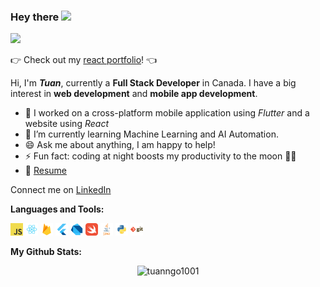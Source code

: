 ### Hey there <img src="https://media.giphy.com/media/hvRJCLFzcasrR4ia7z/giphy.gif" width="25px">

![](https://visitor-badge.glitch.me/badge?page_id=tuanngo1001.tuanngo1001)

👉 Check out my [react portfolio][website]! 👈
<br />

Hi, I'm **_Tuan_**, currently a **Full Stack Developer** in Canada. I have a big interest in **web development** and **mobile app development**.

- 🔭 I worked on a cross-platform mobile application using _Flutter_ and a website using _React_
- 🌱 I’m currently learning Machine Learning and AI Automation.
- 😄 Ask me about anything, I am happy to help!
- ⚡ Fun fact: coding at night boosts my productivity to the moon 🚀🌙
- 📝 [Resume][website]

Connect me on [LinkedIn][linkedin]

**Languages and Tools:**  

<code><img height="20" src="https://raw.githubusercontent.com/github/explore/80688e429a7d4ef2fca1e82350fe8e3517d3494d/topics/javascript/javascript.png"></code>
<code><img height="20" src="https://raw.githubusercontent.com/github/explore/80688e429a7d4ef2fca1e82350fe8e3517d3494d/topics/react/react.png"></code>
<code><img height="20" src="https://raw.githubusercontent.com/github/explore/80688e429a7d4ef2fca1e82350fe8e3517d3494d/topics/firebase/firebase.png"></code>
<code><img height="20" src="https://raw.githubusercontent.com/github/explore/80688e429a7d4ef2fca1e82350fe8e3517d3494d/topics/flutter/flutter.png"></code>
<code><img height="20" src="https://raw.githubusercontent.com/github/explore/80688e429a7d4ef2fca1e82350fe8e3517d3494d/topics/dart/dart.png"></code>
<code><img height="20" src="https://raw.githubusercontent.com/github/explore/80688e429a7d4ef2fca1e82350fe8e3517d3494d/topics/swift/swift.png"></code>
<code><img height="20" src="https://raw.githubusercontent.com/github/explore/80688e429a7d4ef2fca1e82350fe8e3517d3494d/topics/java/java.png"></code>
<code><img height="20" src="https://raw.githubusercontent.com/github/explore/80688e429a7d4ef2fca1e82350fe8e3517d3494d/topics/python/python.png"></code>
<code><img height="20" src="https://raw.githubusercontent.com/github/explore/80688e429a7d4ef2fca1e82350fe8e3517d3494d/topics/git/git.png"></code>

**My Github Stats:**
<p align="center"> <img src="https://github-readme-stats.vercel.app/api?username=tuanngo1001&show_icons=true&theme=gotham" alt="tuanngo1001" />

[website]: https://tuanngo1001.github.io/tuanngo-portfolio
[linkedin]: https://www.linkedin.com/in/tuanngo1001
[github]: https://github.com/tuanngo1001
